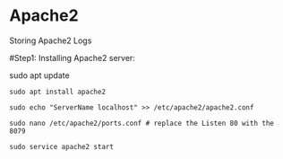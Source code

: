 # Apache2
Storing Apache2 Logs

#Step1: Installing Apache2 server:

  <p>
    sudo apt update

    sudo apt install apache2

    sudo echo "ServerName localhost" >> /etc/apache2/apache2.conf

    sudo nano /etc/apache2/ports.conf # replace the Listen 80 with the 8079

    sudo service apache2 start
   </p>
